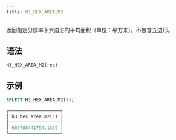 ```yaml
---
title: H3_HEX_AREA_M2
---
```


返回指定分辨率下六边形的平均面积（单位：平方米）。不包含五边形。

## 语法

```sql
H3_HEX_AREA_M2(res)
```

## 示例

```sql
SELECT H3_HEX_AREA_M2(1);

┌───────────────────┐
│ h3_hex_area_m2(1) │
├───────────────────┤
│ 609788441794.1339 │
└───────────────────┘
```